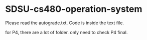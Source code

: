 # SDSU-cs480-operation-system

Please read the autograde.txt. Code is inside the text file.

for P4, there are a lot of folder. only need to check P4 final.
